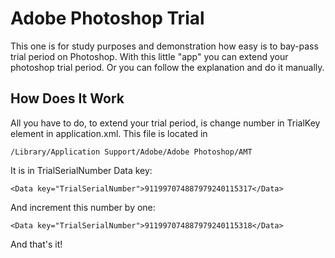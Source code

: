 # Adobe Photoshop Trial

This one is for study purposes and demonstration how easy is to bay-pass trial period on Photoshop. With this little "app" you can extend your photoshop trial period. Or you can follow the explanation and do it manually.

## How Does It Work
All you have to do, to extend your trial period, is change number in TrialKey element in application.xml. This file is located 
in
```
/Library/Application Support/Adobe/Adobe Photoshop/AMT
```

It is in TrialSerialNumber Data key:
```
<Data key="TrialSerialNumber">911997074887979240115317</Data>
```

And increment this number by one:
```
<Data key="TrialSerialNumber">911997074887979240115318</Data>
```

And that's it!
